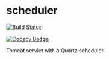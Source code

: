 # scheduler

[![Build Status](https://travis-ci.org/pyer/scheduler.svg?branch=master)](https://travis-ci.org/pyer/scheduler)

[![Codacy Badge](https://api.codacy.com/project/badge/Grade/8a0086529c664eefb3862d6a69c60ae5)](https://www.codacy.com/app/pierre-bazonnard/scheduler?utm_source=github.com&amp;utm_medium=referral&amp;utm_content=pyer/scheduler&amp;utm_campaign=Badge_Grade)

Tomcat servlet with a Quartz scheduler
